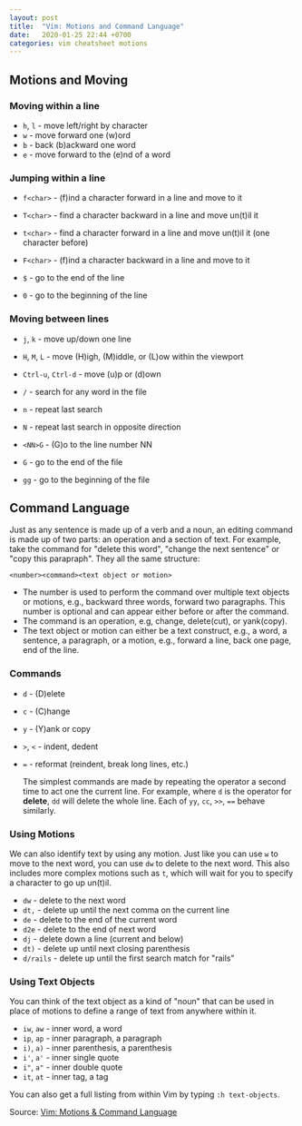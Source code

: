 ```yaml
---
layout: post
title:  "Vim: Motions and Command Language"
date:   2020-01-25 22:44 +0700
categories: vim cheatsheet motions
---
```

## Motions and Moving

### Moving within a line

- `h`, `l` - move left/right by character
- `w` - move forward one (w)ord
- `b` - back (b)ackward one word
- `e` - move forward to the (e)nd of a word

### Jumping within a line

- `f<char>` - (f)ind a character forward in a line and move to it
- `T<char>` - find a character backward in a line and move un(t)il it
- `t<char>` - find a character forward in a line and move un(t)il it (one character before)
- `F<char>` - (f)ind a character backward in a line and move to it

- `$` - go to the end of the line
- `0` - go to the beginning of the line

### Moving between lines

- `j`, `k` - move up/down one line
- `H`, `M`, `L` - move (H)igh, (M)iddle, or (L)ow within the viewport
- `Ctrl-u`, `Ctrl-d` - move (u)p or (d)own

- `/` - search for any word in the file
- `n` - repeat last search
- `N` - repeat last search in opposite direction

- `<NN>G` - (G)o to the line number NN

- `G` - go to the end of the file
- `gg` - go to the beginning of the file

## Command Language

Just as any sentence is made up of a verb and a noun, an editing command is made up of two parts: an operation and a section of text. For example, take the command for "delete this word", "change the next sentence" or "copy this parapraph". They all the same structure:

```
<number><command><text object or motion>
```

- The number is used to perform the command over multiple text objects or motions, e.g., backward three words, forward two paragraphs. This number is optional and can appear either before or after the command.
- The command is an operation, e.g, change, delete(cut), or yank(copy).
- The text object or motion can either be a text construct, e.g., a word, a sentence, a paragraph, or a motion, e.g., forward a line, back one page, end of the line.

### Commands

- `d` - (D)elete
- `c` - (C)hange
- `y` - (Y)ank or copy
- `>`, `<` - indent, dedent
- `=` - reformat (reindent, break long lines, etc.)

  The simplest commands are made by repeating the operator a second time to act one the current line. For example, where `d` is the operator for __delete__, `dd` will delete the whole line. Each of `yy`, `cc`, `>>`, `==` behave similarly.

### Using Motions

We can also identify text by using any motion. Just like you can use `w` to move to the next word, you can use `dw` to delete to the next word. This also includes more complex motions such as `t`, which will wait for you to specify a character to go up un(t)il.

- `dw` - delete to the next word
- `dt,` - delete up until the next comma on the current line
- `de` - delete to the end of the current word
- `d2e` - delete to the end of next word
- `dj` - delete down a line (current and below)
- `dt)` - delete up until next closing parenthesis
- `d/rails` - delete up until the first search match for "rails"

### Using Text Objects

You can think of the text object as a kind of "noun" that can be used in place of motions to define a range of text from anywhere within it.

- `iw`, `aw` - inner word, a word
- `ip`, `ap` - inner paragraph, a paragraph
- `i)`, `a)` - inner parenthesis, a parenthesis
- `i'`, `a'` - inner single quote
- `i"`, `a"` - inner double quote
- `it`, `at` - inner tag, a tag

You can also get a full listing from within Vim by typing `:h text-objects`.

Source: [Vim: Motions & Command Language](http://springest.io/vim-motions-and-command-language)
